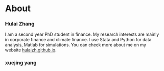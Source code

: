 # About


### Hulai Zhang

I am a second year PhD student in finance. My research interests are mainly in corporate finance and climate finance. I use Stata and Python for data analysis, Matlab for simulations. You can check more about me on my website [hulaizh.github.io](hulaizh.github.io).

### xuejing yang